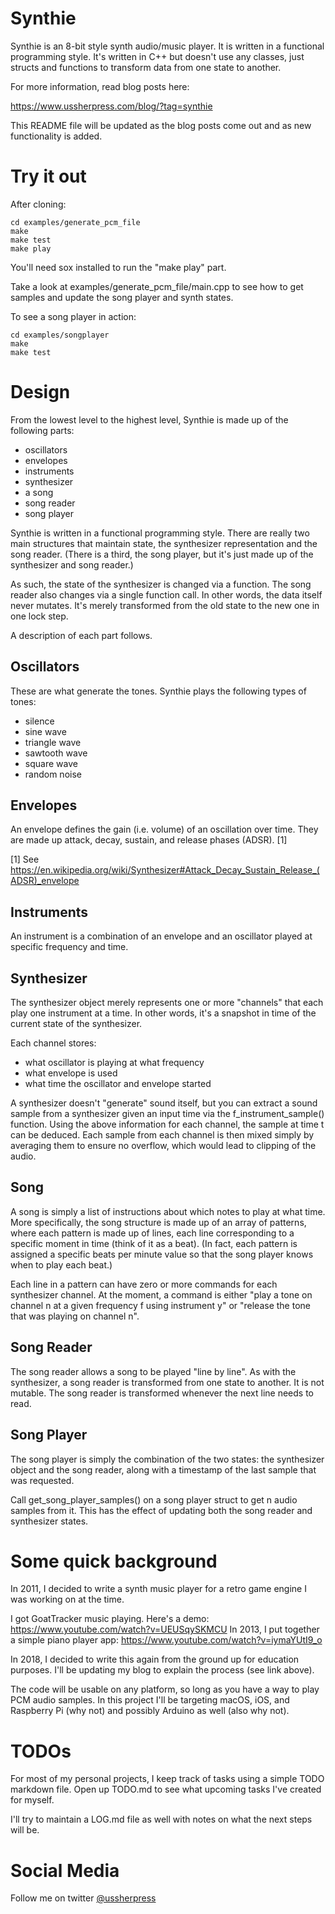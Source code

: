 # Synthie

Synthie is an 8-bit style synth audio/music player. It is written in a functional programming style. It's written in C++ but doesn't use any classes, just structs and functions to transform data from one state to another.

For more information, read blog posts here: 

  https://www.ussherpress.com/blog/?tag=synthie

This README file will be updated as the blog posts come out and as new functionality is added.

# Try it out

After cloning:

    cd examples/generate_pcm_file
    make
    make test
    make play

You'll need sox installed to run the "make play" part. 

Take a look at examples/generate_pcm_file/main.cpp to see how to get samples and update the song player and synth states.

To see a song player in action:

    cd examples/songplayer
    make
    make test

# Design

From the lowest level to the highest level, Synthie is made up of the following parts:

- oscillators
- envelopes
- instruments
- synthesizer
- a song
- song reader
- song player

Synthie is written in a functional programming style. There are really two main structures that maintain state, the
synthesizer representation and the song reader. (There is a third, the song player, but it's just made up of the
synthesizer and song reader.)

As such, the state of the synthesizer is changed via a function. The song reader also changes via a single function
call. In other words, the data itself never mutates. It's merely transformed from the old state to the new one in
one lock step.

A description of each part follows.

## Oscillators
These are what generate the tones. Synthie plays the following types of tones:

- silence
- sine wave
- triangle wave
- sawtooth wave
- square wave
- random noise

## Envelopes
An envelope defines the gain (i.e. volume) of an oscillation over time. They are made up attack, decay, sustain,
and release phases (ADSR). [1]

[1] See https://en.wikipedia.org/wiki/Synthesizer#Attack_Decay_Sustain_Release_(ADSR)_envelope

## Instruments
An instrument is a combination of an envelope and an oscillator played at specific frequency and time.

## Synthesizer
The synthesizer object merely represents one or more "channels" that each play one instrument at a time. In other
words, it's a snapshot in time of the current state of the synthesizer.

Each channel stores:
  - what oscillator is playing at what frequency
  - what envelope is used
  - what time the oscillator and envelope started

A synthesizer doesn't "generate" sound itself, but you can extract a sound sample from a synthesizer given 
an input time via the f_instrument_sample() function. Using the above information for each channel, the sample
at time t can be deduced. Each sample from each channel is then mixed simply by averaging them to ensure no
overflow, which would lead to clipping of the audio.

## Song
A song is simply a list of instructions about which notes to play at what time. More specifically, the song
structure is made up of an array of patterns, where each pattern is made up of lines, each line corresponding to 
a specific moment in time (think of it as a beat). (In fact, each pattern is assigned a specific beats per minute
value so that the song player knows when to play each beat.) 

Each line in a pattern can have zero or more commands for each synthesizer channel. At the moment, a command is 
either "play a tone on channel n at a given frequency f using instrument y" or "release the tone that was playing
on channel n".

## Song Reader
The song reader allows a song to be played "line by line". As with the synthesizer, a song reader is transformed from one state to another. It is not mutable. The song reader
is transformed whenever the next line needs to read.

## Song Player
The song player is simply the combination of the two states: the synthesizer object and the song reader, along with
a timestamp of the last sample that was requested.

Call get_song_player_samples() on a song player struct to get n audio samples from it. This has the effect of updating
both the song reader and synthesizer states.


# Some quick background

In 2011, I decided to write a synth music player for a retro game engine I was working on at the time.

I got GoatTracker music playing. Here's a demo: https://www.youtube.com/watch?v=UEUSqySKMCU
In 2013, I put together a simple piano player app: https://www.youtube.com/watch?v=iymaYUtI9_o
 
In 2018, I decided to write this again from the ground up for education purposes. I'll be updating
my blog to explain the process (see link above). 

The code will be usable on any platform, so long as you have a way to play PCM audio samples. In
this project I'll be targeting macOS, iOS, and Raspberry Pi (why not) and possibly Arduino as well
(also why not).


# TODOs

For most of my personal projects, I keep track of tasks using a simple TODO markdown file. Open up
TODO.md to see what upcoming tasks I've created for myself.

I'll try to maintain a LOG.md file as well with notes on what the next steps will be.


# Social Media

Follow me on twitter [@ussherpress](https://twitter.com/ussherpress)
